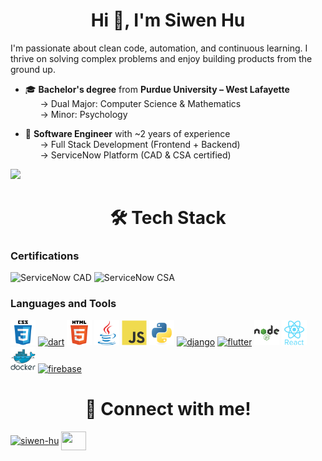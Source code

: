<h1 align="center">Hi 👋, I'm Siwen Hu</h1>
I'm passionate about clean code, automation, and continuous learning. I thrive on solving complex problems and enjoy building products from the ground up.

- 🎓 **Bachelor's degree** from **Purdue University – West Lafayette**  
  &nbsp;&nbsp;&nbsp;&nbsp;&nbsp;&nbsp;→ Dual Major: Computer Science & Mathematics  
  &nbsp;&nbsp;&nbsp;&nbsp;&nbsp;&nbsp;→ Minor: Psychology

- 💼 **Software Engineer** with ~2 years of experience  
  &nbsp;&nbsp;&nbsp;&nbsp;&nbsp;&nbsp;→ Full Stack Development (Frontend + Backend)  
  &nbsp;&nbsp;&nbsp;&nbsp;&nbsp;&nbsp;→ ServiceNow Platform (CAD & CSA certified)

<a href="https://github.com/Giingu"><img width="50%" src="https://github-readme-stats-tawny-beta-11.vercel.app/api?username=siwenalicehu&show_icons=true&theme=merko&rank_icon=github&hide=issues&include_all_commits=true&line_height=40"></a>

<!-- Github status from https://github.com/anuraghazra/github-readme-stats -->
<!-- [![Siwen's GitHub stats](https://github-readme-stats.vercel.app/api?username=siwenalicehu&show_icons=true&theme=merko&show=commits,prs_merged,prs_merged_percentage)](https://github.com/anuraghazra/github-readme-stats) -->
<!-- [![Siwen's GitHub stats](https://github-readme-stats-tawny-beta-11.vercel.app/api?username=siwenalicehu&show_icons=true&theme=merko&rank_icon=github&hide=issues&include_all_commits=true&line_height=40)](https://github.com/siwenalicehu/github-readme-stats) -->
<!-- [![Top Langs](https://github-readme-stats-tawny-beta-11.vercel.app/api/top-langs/?username=siwenalicehu)](https://github.com/anuraghazra/github-readme-stats) -->

<h1 align="center">🛠️ Tech Stack</h1>
<h3 align="left">Certifications</h3>
<p align="left">
  <img src="https://img.shields.io/badge/ServiceNow-CAD-brightgreen" alt="ServiceNow CAD">
  <img src="https://img.shields.io/badge/ServiceNow-CSA-blue" alt="ServiceNow CSA">
</p>

<h3 align="left">Languages and Tools</h3>
<p align="left"> 
  <a href="https://linkedin.com/in/siwen-hu" target="blank"><img src="https://raw.githubusercontent.com/devicons/devicon/master/icons/css3/css3-original-wordmark.svg" alt="css3" width="40" height="40" text-decoration="none"/></a>
  <a href="https://dart.dev" target="blank" rel="noreferrer"><img src="https://www.vectorlogo.zone/logos/dartlang/dartlang-icon.svg" alt="dart" width="40" height="40"/></a>
  <a href="https://www.w3.org/html/" target="blank" rel="noreferrer"><img src="https://raw.githubusercontent.com/devicons/devicon/master/icons/html5/html5-original-wordmark.svg" alt="html5" width="40" height="40"/></a> 
  <a href="https://www.java.com" target="blank" rel="noreferrer"><img src="https://raw.githubusercontent.com/devicons/devicon/master/icons/java/java-original.svg" alt="java" width="40" height="40"/></a> 
  <a href="https://developer.mozilla.org/en-US/docs/Web/JavaScript" target="blank" rel="noreferrer"><img src="https://raw.githubusercontent.com/devicons/devicon/master/icons/javascript/javascript-original.svg" alt="javascript" width="40" height="40"/></a> 
  <a href="https://www.python.org" target="blank" rel="noreferrer"><img src="https://raw.githubusercontent.com/devicons/devicon/master/icons/python/python-original.svg" alt="python" width="40" height="40"/></a> 
  <a href="https://www.djangoproject.com/" target="blank" rel="noreferrer"><img src="https://cdn.worldvectorlogo.com/logos/django.svg" alt="django" width="40" height="40"/></a> 
  <a href="https://flutter.dev" target="blank" rel="noreferrer"><img src="https://www.vectorlogo.zone/logos/flutterio/flutterio-icon.svg" alt="flutter" width="40" height="40"/></a> 
  <a href="https://nodejs.org" target="blank" rel="noreferrer"><img src="https://raw.githubusercontent.com/devicons/devicon/master/icons/nodejs/nodejs-original-wordmark.svg" alt="nodejs" width="40" height="40"/></a> 
  <a href="https://reactjs.org/" target="blank" rel="noreferrer"><img src="https://raw.githubusercontent.com/devicons/devicon/master/icons/react/react-original-wordmark.svg" alt="react" width="40" height="40"/></a> 
  <a href="https://www.docker.com/" target="blank" rel="noreferrer"><img src="https://raw.githubusercontent.com/devicons/devicon/master/icons/docker/docker-original-wordmark.svg" alt="docker" width="40" height="40"/></a> 
  <a href="https://firebase.google.com/" target="blank" rel="noreferrer"><img src="https://www.vectorlogo.zone/logos/firebase/firebase-icon.svg" alt="firebase" width="40" height="40"/></a> 
</p>

<h1 align="center">🔗 Connect with me! </h1>

<!-- <h3 align="left">Socials</h3> -->
<p align="left">
<a href="https://linkedin.com/in/siwen-hu" target="blank"><img align="center" src="https://raw.githubusercontent.com/rahuldkjain/github-profile-readme-generator/master/src/images/icons/Social/linked-in-alt.svg" alt="siwen-hu" height="30" width="40" /></a>
<a href="mailto:husiwen9@gmail.com" target="blank"><img align="center" src="https://cdn.simpleicons.org/gmail" height="30" width="40" /></a>
<!-- <a href="https://www.leetcode.com/siwenhu" target="blank"><img align="center" src="https://raw.githubusercontent.com/rahuldkjain/github-profile-readme-generator/master/src/images/icons/Social/leet-code.svg" alt="siwenhu" height="30" width="40" /></a> -->
</p>
